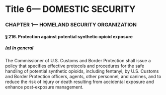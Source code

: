 
# Title 6— DOMESTIC SECURITY
### CHAPTER 1— HOMELAND SECURITY ORGANIZATION
#### § 216. Protection against potential synthetic opioid exposure
##### (a) In general

The Commissioner of U.S. Customs and Border Protection shall issue a policy that specifies effective protocols and procedures for the safe handling of potential synthetic opioids, including fentanyl, by U.S. Customs and Border Protection officers, agents, other personnel, and canines, and to reduce the risk of injury or death resulting from accidental exposure and enhance post-exposure management.
